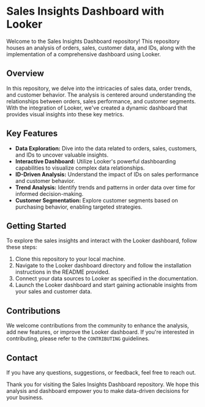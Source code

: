 # Sales Insights Dashboard with Looker

Welcome to the Sales Insights Dashboard repository! This repository houses an analysis of orders, sales, customer data, and IDs, along with the implementation of a comprehensive dashboard using Looker.

## Overview

In this repository, we delve into the intricacies of sales data, order trends, and customer behavior. The analysis is centered around understanding the relationships between orders, sales performance, and customer segments. With the integration of Looker, we've created a dynamic dashboard that provides visual insights into these key metrics.

## Key Features

- **Data Exploration:** Dive into the data related to orders, sales, customers, and IDs to uncover valuable insights.
- **Interactive Dashboard:** Utilize Looker's powerful dashboarding capabilities to visualize complex data relationships.
- **ID-Driven Analysis:** Understand the impact of IDs on sales performance and customer behavior.
- **Trend Analysis:** Identify trends and patterns in order data over time for informed decision-making.
- **Customer Segmentation:** Explore customer segments based on purchasing behavior, enabling targeted strategies.

## Getting Started

To explore the sales insights and interact with the Looker dashboard, follow these steps:

1. Clone this repository to your local machine.
2. Navigate to the Looker dashboard directory and follow the installation instructions in the README provided.
3. Connect your data sources to Looker as specified in the documentation.
4. Launch the Looker dashboard and start gaining actionable insights from your sales and customer data.

## Contributions

We welcome contributions from the community to enhance the analysis, add new features, or improve the Looker dashboard. If you're interested in contributing, please refer to the `CONTRIBUTING` guidelines.

## Contact

If you have any questions, suggestions, or feedback, feel free to reach out.

Thank you for visiting the Sales Insights Dashboard repository. We hope this analysis and dashboard empower you to make data-driven decisions for your business.
